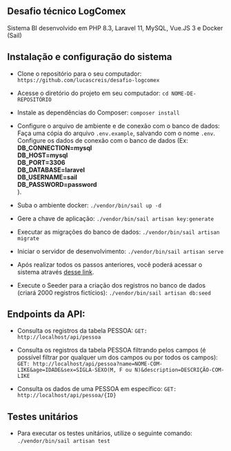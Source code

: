 ## Desafio técnico LogComex
Sistema BI desenvolvido em PHP 8.3, Laravel 11, MySQL, Vue.JS 3 e Docker (Sail)

## Instalação e configuração do sistema
* Clone o repositório para o seu computador:
```https://github.com/lucascreis/desafio-logcomex```

* Acesse o diretório do projeto em seu computador:
```cd NOME-DE-REPOSITÓRIO```

* Instale as dependências do Composer:
```composer install```

* Configure o arquivo de ambiente e de conexão com o banco de dados:
Faça uma cópia do arquivo ```.env.example```, salvando com o nome ```.env```. Configure os dados de conexão com o banco de dados (Ex: <br/> <b>DB_CONNECTION=mysql</b><br/>
<b>DB_HOST=mysql</b><br/>
<b>DB_PORT=3306</b><br/>
<b>DB_DATABASE=laravel</b><br/>
<b>DB_USERNAME=sail</b><br/>
<b>DB_PASSWORD=password</b><br/>).

* Suba o ambiente docker:
```./vendor/bin/sail up -d```

* Gere a chave de aplicação:
```./vendor/bin/sail artisan key:generate```

* Executar as migrações do banco de dados:
```./vendor/bin/sail artisan migrate```

* Iniciar o servidor de desenvolvimento:
```./vendor/bin/sail artisan serve```

* Após realizar todos os passos anteriores, você poderá acessar o sistema através <a href="http://localhost">desse link</a>.

* Execute o Seeder para a criação dos registros no banco de dados (criará 2000 registros fictícios):
```./vendor/bin/sail artisan db:seed```

## Endpoints da API:
* Consulta os registros da tabela PESSOA:
```GET: http://localhost/api/pessoa```

* Consulta os registros da tabela PESSOA filtrando pelos campos (é possível filtrar por qualquer um dos campos ou por todos os campos):
```GET: http://localhost/api/pessoa?name=NOME-COM-LIKE&age=IDADE&sex=SIGLA-SEXO(M, F ou N)&description=DESCRIÇÃO-COM-LIKE```

* Consulta os dados de uma PESSOA em específico:
```GET: http://localhost/api/pessoa/{ID}```

## Testes unitários
* Para executar os testes unitários, utilize o seguinte comando:
```./vendor/bin/sail artisan test```